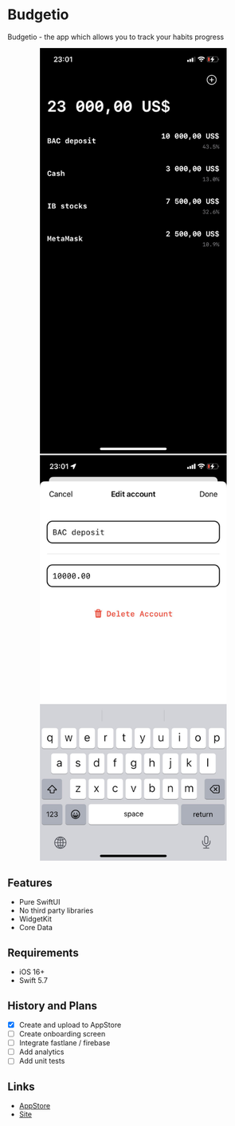 # Budgetio

Budgetio - the app which allows you to track your habits progress

<p align="center">
	<img src="Assets/1.jpg" width="375" />
	<img src="Assets/2.jpg" width="375" />
</p>

## Features

- Pure SwiftUI
- No third party libraries
- WidgetKit
- Core Data

## Requirements

- iOS 16+
- Swift 5.7

## History and Plans

- [x] Create and upload to AppStore
- [ ] Create onboarding screen
- [ ] Integrate fastlane / firebase
- [ ] Add analytics
- [ ] Add unit tests

## Links

- [AppStore](https://apps.apple.com/us/app/Budgetio/id6444619357)
- [Site](https://alobanov11.ru/)